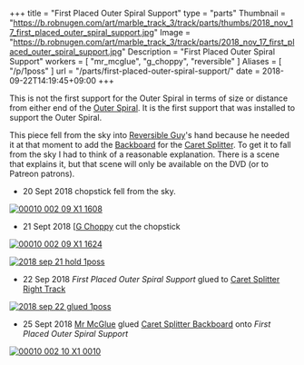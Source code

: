 +++
title = "First Placed Outer Spiral Support"
type = "parts"
Thumbnail = "https://b.robnugen.com/art/marble_track_3/track/parts/thumbs/2018_nov_17_first_placed_outer_spiral_support.jpg"
Image = "https://b.robnugen.com/art/marble_track_3/track/parts/2018_nov_17_first_placed_outer_spiral_support.jpg"
Description = "First Placed Outer Spiral Support"
workers = [
    "mr_mcglue",
    "g_choppy",
    "reversible"
]
Aliases = [
    "/p/1poss"
]
url = "/parts/first-placed-outer-spiral-support/"
date = 2018-09-22T14:19:45+09:00
+++

This is not the first support for the Outer Spiral in terms of size or distance from either end of the [Outer Spiral](/parts/outer_spiral/).  It is the first support that was installed to support the Outer Spiral.

This piece fell from the sky into [Reversible Guy](/workers/reversible/)'s hand because he needed it at that moment to add the [Backboard](/parts/caret-splitter-backboard/) for the [Caret Splitter](/parts/caret-splitter/). To get it to fall from the sky I had to think of a reasonable explanation.  There is a scene that explains it, but that scene will only be available on the DVD (or to Patreon patrons).

* 20 Sept 2018 chopstick fell from the sky.

[![00010 002 09 X1 1608](//b.robnugen.com/art/marble_track_3/frames/2018/thumbs/00010_002_09_X1_1608.jpg)](//b.robnugen.com/art/marble_track_3/frames/2018/00010_002_09_X1_1608.jpg)

* 21 Sept 2018 [[G Choppy](/workers/g_choppy/) cut the chopstick

[![00010 002 09 X1 1624](//b.robnugen.com/art/marble_track_3/frames/2018/thumbs/00010_002_09_X1_1624.jpg)](//b.robnugen.com/art/marble_track_3/frames/2018/00010_002_09_X1_1624.jpg)

[![2018 sep 21 hold 1poss](//b.robnugen.com/art/marble_track_3/construction/2018/thumbs/2018_sep_21_hold_1poss.jpg)](//b.robnugen.com/art/marble_track_3/construction/2018/2018_sep_21_hold_1poss.jpg)

* 22 Sep 2018 *First Placed Outer Spiral Support* glued to [Caret Splitter Right Track](/parts/caret_splitter_right_track/)

[![2018 sep 22 glued 1poss](//b.robnugen.com/art/marble_track_3/construction/2018/thumbs/2018_sep_22_glued_1poss.jpg)](//b.robnugen.com/art/marble_track_3/construction/2018/2018_sep_22_glued_1poss.jpg)

* 25 Sept 2018 [Mr McGlue](/workers/mr_mcglue/) glued [Caret Splitter Backboard](/parts/caret-splitter-backboard/) onto *First Placed Outer Spiral Support*

[![00010 002 10 X1 0010](//b.robnugen.com/art/marble_track_3/frames/2018/thumbs/00010_002_10_X1_0010.jpg)](//b.robnugen.com/art/marble_track_3/frames/2018/00010_002_10_X1_0010.jpg)
